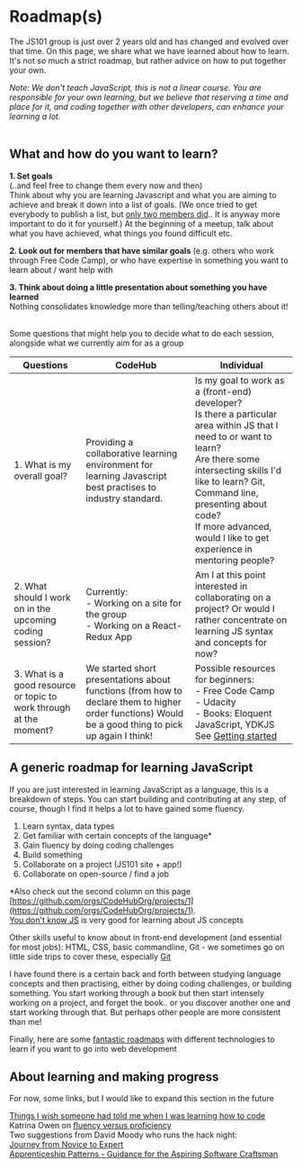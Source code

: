 # Roadmap(s)
The JS101 group is just over 2 years old and has changed and evolved over that time. On this page, we share what we have learned about how to learn. It's not so much a strict roadmap, but rather advice on how to put together your own.

*Note: We don't teach JavaScript, this is not a linear course. You are responsible for your own learning, but we believe that reserving a time and place for it, and coding together with other developers, can enhance your learning a lot.*       
<br />                                            
## What and how do you want to learn?

**1. Set goals**       
(..and feel free to change them every now and then)     
Think about why you are learning Javascript and what you are aiming to achieve and break it down into a list of goals. (We once tried to get everybody to publish a list, but [only two members did](https://github.com/CodeHubOrg/discussions/issues/44).. It is anyway more important to do it for yourself.) At the beginning of a meetup, talk about what you have achieved, what things you found difficult etc.      

**2. Look out for members that have similar goals**
(e.g. others who work through Free Code Camp), or who have expertise in something you want to learn about / want help with      

**3. Think about doing a little presentation about something you have learned**     
Nothing consolidates knowledge more than telling/teaching others about it!         
<br />           

Some questions that might help you to decide what to do each session, alongside what we currently aim for as a group

| Questions      | CodeHub         | Individual  |
| ------------- |-------------| -----|
|1. What is my overall goal?  | Providing a collaborative learning environment for learning Javascript best practises to industry standard. |Is my goal to work as a (front-end) developer?  <br />Is there a particular area within JS that I need to or want to learn?  <br />Are there some intersecting skills I'd like to learn? Git, Command line, presenting about code?  <br />If more advanced, would I like to get experience in mentoring people? |
|2. What should I work on in the upcoming coding session?    | Currently: <br />- Working on a site for the group <br />- Working on a React-Redux App |  Am I at this point interested in collaborating on a project? Or would I rather concentrate on learning JS syntax and concepts for now?  |
|3. What is a good resource or topic to work through at the moment? | We started short presentations about functions (from how to declare them to higher order functions) Would be a good thing to pick up again I think!  | Possible resources for beginners: <br />- Free Code Camp <br />- Udacity <br />- Books: Eloquent JavaScript, YDKJS<br />See [Getting started](/getting-started) |


## A generic roadmap for learning JavaScript   
       
If you are just interested in learning JavaScript as a language, this is a breakdown of steps. You can start building and contributing at any step, of course, though I find it helps a lot to have gained some fluency.        
         
1. Learn syntax, data types
2. Get familiar with certain concepts of the language*
3. Gain fluency by doing coding challenges
4. Build something
5. Collaborate on a project (JS101 site + app!)
6. Collaborate on open-source / find a job
      
*Also check out the second column on this page [https://github.com/orgs/CodeHubOrg/projects/1](https://github.com/orgs/CodeHubOrg/projects/1).        
[You don't know JS](https://github.com/getify/You-Dont-Know-JS) is very good for learning about JS concepts

Other skills useful to know  about in front-end development (and essential for most jobs): HTML, CSS, basic commandline, Git - we sometimes go on little side trips to cover these, especially [Git](/getting-started/git)
               
I have found there is a certain back and forth between studying language concepts and then practising, either by doing coding challenges, or building something. You start working through a book but then start intensely working on a project, and forget the book.. or you discover another one and start working through that. But perhaps other people are more consistent than me!

Finally, here are some [fantastic roadmaps](https://github.com/kamranahmedse/developer-roadmap/blob/master/README.md) with different technologies to learn if you want to go into web development

## About learning and making progress      

For now, some links, but I would like to expand this section in the future
         
[Things I wish someone had told me when I was learning how to code](https://medium.freecodecamp.com/things-i-wish-someone-had-told-me-when-i-was-learning-how-to-code-565fc9dcb329)                 
Katrina Owen on [fluency versus proficiency](https://education.github.community/t/fluency-vs-proficiency-when-teaching-learning-programming-and-ready-made-assignments-for-your-classroom/2479)           
Two suggestions from David Moody who runs the hack night:               
[Journey from Novice to Expert](https://media.pragprog.com/titles/ahptl/chap2.pdf)               
[Apprenticeship Patterns - Guidance for the Aspiring Software Craftsman](http://www.simecr.it/new/wp-content/uploads/2014/04/Apprenticeship-Patterns-Guidance-for-the-Aspiring-Software-Craftsman.pdf)



